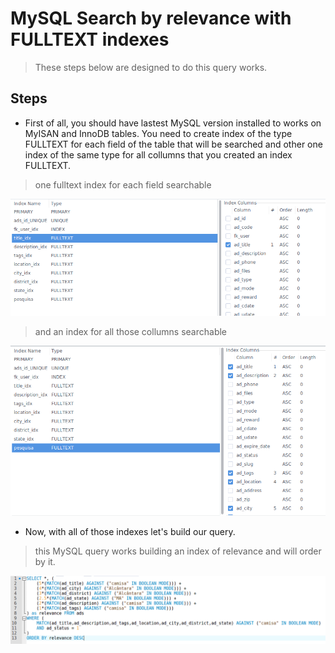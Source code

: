 MySQL Search by relevance with FULLTEXT indexes
===============================================

> These steps below are designed to do this query works.

## Steps

+ First of all, you should have lastest MySQL version installed to works on MyISAN and InnoDB tables. You need to create index of the type FULLTEXT for each field of the table that will be searched and other one index of the same type for all collumns that you created an index FULLTEXT.

> one fulltext index for each field searchable

![one fulltext index for each field searchable](https://raw.githubusercontent.com/marcosfreitas/mysql-search-by-relevance/master/images/one-fulltext-index-for-each-field-searchable.png)

> and an index for all those collumns searchable

![one fulltext index for each field searchable](https://raw.githubusercontent.com/marcosfreitas/mysql-search-by-relevance/master/images/index-for-all-those-collumns-searchable.png)


+ Now, with all of those indexes let's build our query.

> this MySQL query works building an index of relevance and will order by it.

![query match against](https://raw.githubusercontent.com/marcosfreitas/mysql-search-by-relevance/master/images/query-match-against.png)




